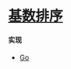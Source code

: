 # [基数排序](https://zh.wikipedia.org/wiki/%E5%9F%BA%E6%95%B0%E6%8E%92%E5%BA%8F)

#### 实现
- [Go](https://github.com/pojozhang/playground/blob/master/solutions/go/src/playground/algorithm/radix_sort.go)
